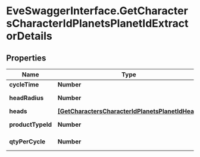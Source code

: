# EveSwaggerInterface.GetCharactersCharacterIdPlanetsPlanetIdExtractorDetails

## Properties
Name | Type | Description | Notes
------------ | ------------- | ------------- | -------------
**cycleTime** | **Number** | in seconds | [optional] 
**headRadius** | **Number** | head_radius number | [optional] 
**heads** | [**[GetCharactersCharacterIdPlanetsPlanetIdHead]**](GetCharactersCharacterIdPlanetsPlanetIdHead.md) | heads array | 
**productTypeId** | **Number** | product_type_id integer | [optional] 
**qtyPerCycle** | **Number** | qty_per_cycle integer | [optional] 


